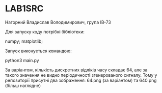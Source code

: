 # LAB1SRC
Нагорний Владислав Володимирович, група ІВ-73

Для запуску коду потрібні бібліотеки:

numpy;
matplotlib;

Запуск виконується командою:

python3 main.py


За варіантом, кількість дискретних відліків часу складає 64, але за такого значення не видно періодичності згенерованого сигналу. Тому у репозиторії присутні два зображення: 64.png (за варіантом) та 640.png (більш наглядне)
